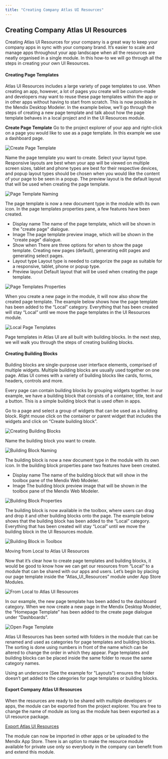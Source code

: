 ```yaml
---
title: "Creating Company Atlas UI Resources"
---
```


## Creating Company Atlas UI Resources
Creating Atlas UI Resources for your company is a great way to keep your company apps in sync with your company brand. It’s easier to scale and manage apps throughout your app landscape when all the resources are neatly organised in a single module. In this how-to we will go through all the steps in creating your own UI Resources.

#### Creating Page Templates
Atlas UI Resources includes a large variety of page templates to use. When creating an app, however, a lot of pages you create will be custom-made and developers may want to reuse these page templates within the app or in other apps without having to start from scratch. This is now possible in the Mendix Desktop Modeler. In the example below, we’ll go through the steps of creating a new page template and talk about how the page template behaves in a local project and in the UI Resources module.

__Create Page Template__
Go to the project explorer of your app and right-click on a page you would like to use as a page template. In this example we use a dashboard page.

![Create Page Template](attachments/creating_page_templates.png)

Name the page template you want to create. Select your layout type. Responsive layouts are best when your app will be viewed on multiple screen sizes, tablet and phone types are best for their respective devices, and popup layout types should be chosen when you would like the content of your page to be seen in a popup. The preview layout is the default layout that will be used when creating the page template.

![Page Template Naming](attachments/creating_page_template_name.png)

The page template is now a new document type in the module with its own icon. In the page templates properties pane, a few features have been created.

* Display name
  The name of the page template, which will be shown in the "create page" dialogue.
* Image
  The page template preview image, which will be shown in the "create page" dialogue.
* Show when
  There are three options for when to show the page template. Creating new pages (default), generating edit pages and generating select pages.
* Layout type
  Layout type is needed to categorize the page as suitable for a responsive, tablet, phone or popup type.
* Preview layout
  Default layout that will be used when creating the page template.

![Page Templates Properties](attachments/creating_page_template_properties.png)

When you create a new page in the module, it will now also show the created page template. The example below shows how the page template has been added to the “Local” category. Everything that has been created will stay “Local” until we move the page templates in the UI Resources module.

![Local Page Templates](attachments/creating_page_template_local.png)

Page templates in Atlas UI are all built with building blocks. In the next step, we will walk you through the steps of creating building blocks.

#### Creating Building Blocks
Building blocks are single-purpose user interface elements, comprised of multiple widgets. Multiple building blocks are usually used together on one page. Atlas UI comes with a variety of building blocks like cards, forms, headers, controls and more.

Every page can contain building blocks by grouping widgets together. In our example, we have a building block that consists of a container, title, text and a button. This is a simple building block that is used often in apps.

Go to a page and select a group of widgets that can be used as a building block. Right mouse click on the container or parent widget that includes the widgets and click on “Create building block”.

![Creating Building Blocks](attachments/creating_bb.png)

Name the building block you want to create.

![Building Block Naming](attachments/creating_bb_name.png)

The building block is now a new document type in the module with its own icon. In the building block properties pane two features have been created.


* Display name
  The name of the building block that will show in the toolbox pane of the Mendix Web Modeler.
* Image
  The building block preview image that will be shown in the toolbox pane of the Mendix Web Modeler.

![Building Block Properties](attachments/creating_bb_properties.png)

The building block is now available in the toolbox, where users can drag and drop it and other building blocks onto the page. The example below shows that the building block has been added to the “Local” category. Everything that has been created will stay “Local” until we move the building block in the UI Resources module.


![Building Block in Toolbox](attachments/creating_bb_toolbox.png)


Moving from Local to Atlas UI Resources

Now that it’s clear how to create page templates and building blocks, it would be good to know how we can get our resources from “Local” to a module that can be shared with our apps and users. Let’s begin by placing our page template inside the “Atlas_UI_Resources” module under App Store Modules.

![From Local to Atlas UI Resources](attachments/creating_moving_local.png)

In our example, the new page template has been added to the dashboard category. When we now create a new page in the Mendix Desktop Modeler, the “Homepage Template” has been added to the create page dialogue under “Dashboards”.

![Open Page Template](attachments/creating_open_pt.png)

Atlas UI Resources has been sorted with folders in the module that can be renamed and used as categories for page templates and building blocks. The sorting is done using numbers in front of the name which can be altered to change the order in which they appear. Page templates and building blocks can be placed inside the same folder to reuse the same category names.

Using an underscore (See the example for "Layouts") ensures the folder doesn’t get added to the categories for page templates or building blocks.

#### Export Company Atlas UI Resources
When the resources are ready to be shared with multiple developers or apps, the module can be exported from the project explorer. You are free to change the name of module as long as the module has been exported as a UI resource package.

[Export Atlas UI Resources](attachments/export_ui_module.png)

The module can now be imported in other apps or be uploaded to the Mendix App Store. There is an option to make the resource module available for private use only so everybody in the company can benefit from and extend this module.
